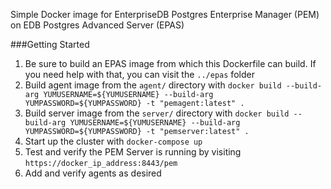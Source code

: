 Simple Docker image for EnterpriseDB Postgres Enterprise Manager (PEM) on EDB Postgres Advanced Server (EPAS)

###Getting Started
1. Be sure to build an EPAS image from which this Dockerfile can build.  If you need help with that, you can visit the `../epas` folder
1. Build agent image from the `agent/` directory with `docker build --build-arg YUMUSERNAME=${YUMUSERNAME} --build-arg YUMPASSWORD=${YUMPASSWORD} -t "pemagent:latest" .`
1. Build server image from the `server/` directory with `docker build --build-arg YUMUSERNAME=${YUMUSERNAME} --build-arg YUMPASSWORD=${YUMPASSWORD} -t "pemserver:latest" .`
1. Start up the cluster with `docker-compose up`
1. Test and verify the PEM Server is running by visiting `https://docker_ip_address:8443/pem`
1. Add and verify agents as desired
